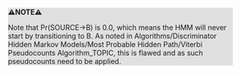 <div style="margin:2em; background-color: #e0e0e0;">

<strong>⚠️NOTE️️️⚠️</strong>

Note that Pr(SOURCE→B) is 0.0, which means the HMM will never start by transitioning to B. As noted in Algorithms/Discriminator Hidden Markov Models/Most Probable Hidden Path/Viterbi Pseudocounts Algorithm_TOPIC, this is flawed and as such pseudocounts need to be applied.
</div>

